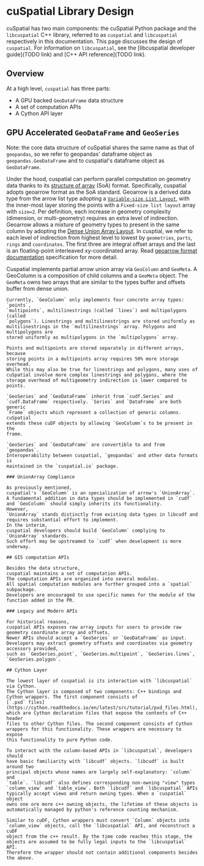 # cuSpatial Library Design

cuSpatial has two main components: the cuSpatial Python package and the `libcuspatial` C++ library,
referred to as `cuspatial` and `libcuspatial` respectively in this documentation. This page
discusses the design of `cuspatial`. For information on `libcuspatial`, see the [libcuspatial
developer guide](TODO link) and [C++ API reference](TODO link).

## Overview

At a high level, `cuspatial` has three parts:
- A GPU backed `GeoDataFrame` data structure
- A set of computation APIs
- A Cython API layer

## GPU Accelerated `GeoDataFrame` and `GeoSeries`

Note: the core data structure of cuSpatial shares the same name as that of `geopandas`, so we refer
to geopandas' dataframe object as `geopandas.GeoDataFrame` and to cuspatial's dataframe object as
`GeoDataFrame`.

Under the hood,
cuspatial can perform parallel computation on geometry data thanks to its [structure of array](https://en.wikipedia.org/wiki/Parallel_array) (SoA) format.
Specifically,
cuspatial adopts geoarrow format as the SoA standard.
Geoarrow is a derived data type from the arrow list type adopting a [`Variable-size List Layout`](https://arrow.apache.org/docs/format/Columnar.html#variable-size-list-layout),
with the inner-most layer storing the points with a `Fixed-size list layout` array with `size=2`.
Per definition,
each increase in geometry complexity (dimension, or multi-geometry) requires an extra level of indirection.
Geoarrow allows a mixture of geometry types to present in the same column by adopting the [Dense Union Array Layout](https://arrow.apache.org/docs/format/Columnar.html#dense-union).
In cusptial,
we refer to each level of indirection from highest level to lowest by
`geometries`, `parts`, `rings` and `coordinates`.
The first three are integral offset arrays and the last is an floating-point interleaved xy-coordinated array.
Read [geoarrow format documentation](https://github.com/geopandas/geo-arrow-spec/blob/main/format.md) specification for more detail.

Cuspatial implements partial arrow union array via `GeoColumn` and `GeoMeta`.
A GeoColumn is a composition of child columns and a `GeoMeta` object.
The `GeoMeta` owns two arrays that are similar to the types buffer and offsets buffer from dense union.

```{note}
Currently, `GeoColumn` only implements four concrete array types: `points`,
`multipoints`, multilinestrings (called `lines`) and multipolygons (called
`polygons`). Linestrings and multilinestrings are stored uniformly as
multilinestrings in the `multilinestrings` array. Polygons and multipolygons are
stored uniformly as multipolygons in the `multipolygons` array.

Points and multipoints are stored separately in different arrays, because
storing points in a multipoints array requires 50% more storage overhead.
While this may also be true for linestrings and polygons, many uses of
cuSpatial involve more complex linestrings and polygons, where the 
storage overhead of multigeometry indirection is lower compared to points.

`GeoSeries` and `GeoDataFrame` inherit from `cudf.Series` and
`cudf.DataFrame` respectively. `Series` and `DataFrame` are both generic
`Frame` objects which represent a collection of generic columns. cuSpatial
extends these cuDF objects by allowing `GeoColumn`s to be present in the
frame.

`GeoSeries` and `GeoDataFrame` are convertible to and from `geopandas`.
Interoperability between cuspatial, `geopandas` and other data formats is
maintained in the `cuspatial.io` package.

### UnionArray Compliance

As previously mentioned,
cuspatial's `GeoColumn` is an specialization of arrow's `UnionArray`.
A fundamental addition in data types should be implemented in `cudf` and `GeoColumn` should simply inherits its functionality.
However,
`UnionArray` stands distinctly from existing data types in libcudf and requires substantial effort to implement.
In the interim,
cuspatial developers should build `GeoColumn` complying to `UnionArray` standards.
Such effort may be upstreamed to `cudf` when development is more underway.

## GIS computation APIs

Besides the data structure,
cuspatial maintains a set of computation APIs.
The computation APIs are organized into several modules.
All spatial computation modules are further grouped into a `spatial` subpackage.
Developers are encouraged to use specific names for the module of the function added in the PR.

### Legacy and Modern APIs

For historical reasons,
cuspatial APIs exposes raw array inputs for users to provide raw geometry coordinate array and offsets.
Newer APIs should accept a `GeoSeries` or `GeoDataFrame` as input.
Developers may extract geometry offsets and coordinates via geometry accessors provided,
such as `GeoSeries.point`, `GeoSeries.multipoint`, `GeoSeries.lines`, `GeoSeries.polygon`.

## Cython Layer

The lowest layer of cuspatial is its interaction with `libcuspatial` via Cython.
The Cython layer is composed of two components: C++ bindings and
Cython wrappers. The first component consists of
[`.pxd` files](https://cython.readthedocs.io/en/latest/src/tutorial/pxd_files.html),
which are Cython declaration files that expose the contents of C++ header
files to other Cython files. The second component consists of Cython
wrappers for this functionality. These wrappers are necessary to expose
this functionality to pure Python code.

To interact with the column-based APIs in `libcuspatial`, developers should
have basic familiarity with `libcudf` objects. `libcudf` is built around two
principal objects whose names are largely self-explanatory: `column` and
`table`. `libcudf` also defines corresponding non-owning "view" types
`column_view` and `table_view`. Both `libcudf` and `libcuspatial` APIs
typically accept views and return owning types. When a `cuspatial` object
owns one ore more c++ owning objects, the lifetime of these objects is
automatically managed by python's reference counting mechanism.

Similar to cuDF, Cython wrappers must convert `Column` objects into
`column_view` objects, call the `libcuspatial` API, and reconstruct a cuDF
object from the c++ result. By the time code reaches this stage, the
objects are assumed to be fully legal inputs to the `libcuspatial` API.
Therefore the wrapper should not contain additional components besides
the above.
